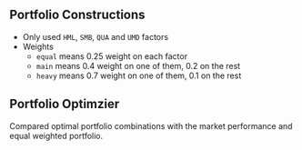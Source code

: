 ## Portfolio Constructions

- Only used `HML`, `SMB`, `QUA` and `UMD` factors
- Weights
  - `equal` means 0.25 weight on each factor
  - `main` means 0.4 weight on one of them, 0.2 on the rest
  - `heavy` means 0.7 weight on one of them, 0.1 on the rest

## Portfolio Optimzier

Compared optimal portfolio combinations with the market performance and equal weighted portfolio.
